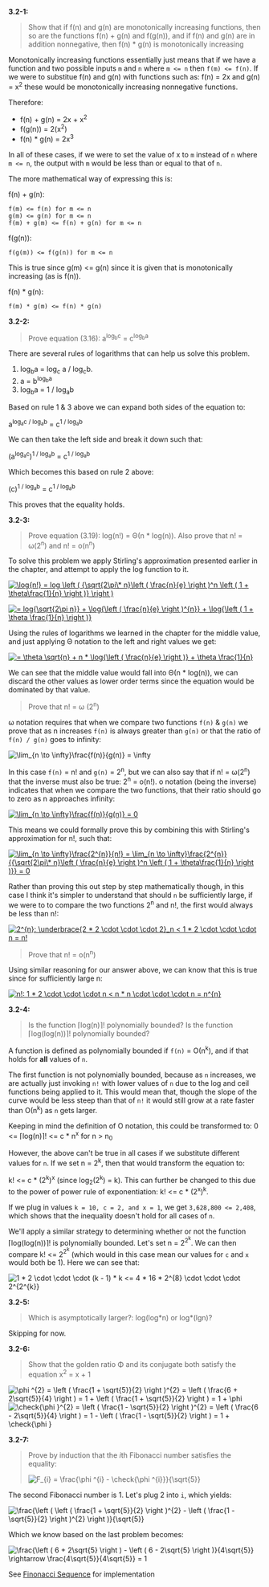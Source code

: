 **3.2-1:**

> Show that if f(n) and g(n) are monotonically increasing functions, then so are the functions f(n) + g(n) and f(g(n)), and if f(n) and g(n) are in addition nonnegative, then f(n) * g(n) is monotonically increasing

Monotonically increasing functions essentially just means that if we have a function and two possible inputs `m` and `n` where `m <= n` then `f(m) <= f(n)`. If we were to substitue f(n) and g(n) with functions such as: f(n) = 2x and g(n) = x<sup>2</sup> these would be monotonically increasing nonnegative functions.

Therefore:

- f(n) + g(n) &equals; 2x + x<sup>2</sup>
- f(g(n)) &equals; 2(x<sup>2</sup>)
- f(n) * g(n) &equals; 2x<sup>3</sup>

In all of these cases, if we were to set the value of x to `m` instead of `n` where `m <= n`, the output with `m` would be less than or equal to that of `n`.

The more mathematical way of expressing this is:

f(n) + g(n):

```
f(m) <= f(n) for m <= n
g(m) <= g(n) for m <= n
f(m) + g(m) <= f(n) + g(n) for m <= n
```

f(g(n)):

```
f(g(m)) <= f(g(n)) for m <= n
```

This is true since g(m) <= g(n) since it is given that is monotonically increasing (as is f(n)).

f(n) * g(n):

```
f(m) * g(m) <= f(n) * g(n)
```

**3.2-2:**

> Prove equation (3.16): a<sup>log<sub>b</sub>c</sup> = c<sup>log<sub>b</sub>a</sup>

There are several rules of logarithms that can help us solve this problem.

1. log<sub>b</sub>a = log<sub>c</sub> a / log<sub>c</sub>b.
2. a = b<sup>log<sub>b</sub>a</sup>
3. log<sub>b</sub>a = 1 / log<sub>a</sub>b

Based on rule 1 & 3 above we can expand both sides of the equation to:

a<sup>log<sub>a</sub>c / log<sub>a</sub>b</sup> = c<sup>1 / log<sub>a</sub>b</sup>

We can then take the left side and break it down such that:

(a<sup>log<sub>a</sub>c</sup>)<sup>1 / log<sub>a</sub>b</sup> = c<sup>1 / log<sub>a</sub>b</sup>

Which becomes this based on rule 2 above:

(c)<sup>1 / log<sub>a</sub>b</sup> = c<sup>1 / log<sub>a</sub>b</sup>

This proves that the equality holds.

**3.2-3:**

> Prove equation (3.19): log(n!) = &Theta;(n * log(n)). Also prove that n! = &omega;(2<sup>n</sup>) and n! = &omicron;(n<sup>n</sup>)

To solve this problem we apply Stirling's approximation presented earlier in the chapter, and attempt to apply the log function to it.

<a href="https://www.codecogs.com/eqnedit.php?latex=\log{n!}&space;=&space;log&space;\left&space;(&space;{\sqrt{2\pi\*&space;n}\left&space;(&space;\frac{n}{e}&space;\right&space;)^n&space;\left&space;(&space;1&space;&plus;&space;\theta\frac{1}{n}&space;\right&space;)}&space;\right&space;)" target="_blank"><img src="https://latex.codecogs.com/gif.latex?\log{n!}&space;=&space;log&space;\left&space;(&space;{\sqrt{2\pi\*&space;n}\left&space;(&space;\frac{n}{e}&space;\right&space;)^n&space;\left&space;(&space;1&space;&plus;&space;\theta\frac{1}{n}&space;\right&space;)}&space;\right&space;)" title="\log{n!} = log \left ( {\sqrt{2\pi\* n}\left ( \frac{n}{e} \right )^n \left ( 1 + \theta\frac{1}{n} \right )} \right )" /></a>

<a href="https://www.codecogs.com/eqnedit.php?latex==&space;log{\sqrt{2\pi&space;n}}&space;&plus;&space;\log{\left&space;(&space;\frac{n}{e}&space;\right&space;)^{n}}&space;&plus;&space;\log{\left&space;(&space;1&space;&plus;&space;\theta&space;\frac{1}{n}&space;\right&space;)}" target="_blank"><img src="https://latex.codecogs.com/gif.latex?=&space;log{\sqrt{2\pi&space;n}}&space;&plus;&space;\log{\left&space;(&space;\frac{n}{e}&space;\right&space;)^{n}}&space;&plus;&space;\log{\left&space;(&space;1&space;&plus;&space;\theta&space;\frac{1}{n}&space;\right&space;)}" title="= log{\sqrt{2\pi n}} + \log{\left ( \frac{n}{e} \right )^{n}} + \log{\left ( 1 + \theta \frac{1}{n} \right )}" /></a>

Using the rules of logarithms we learned in the chapter for the middle value, and just applying &Theta; notation to the left and right values we get:

<a href="https://www.codecogs.com/eqnedit.php?latex==&space;\theta&space;\sqrt{n}&space;&plus;&space;n&space;*&space;\log{\left&space;(&space;\frac{n}{e}&space;\right&space;)}&space;&plus;&space;\theta&space;\frac{1}{n}" target="_blank"><img src="https://latex.codecogs.com/gif.latex?=&space;\theta&space;\sqrt{n}&space;&plus;&space;n&space;*&space;\log{\left&space;(&space;\frac{n}{e}&space;\right&space;)}&space;&plus;&space;\theta&space;\frac{1}{n}" title="= \theta \sqrt{n} + n * \log{\left ( \frac{n}{e} \right )} + \theta \frac{1}{n}" /></a>

We can see that the middle value would fall into &Theta;(n * log(n)), we can discard the other values as lower order terms since the equation would be dominated by that value.

> Prove that n! = &omega; (2<sup>n</sup>)

&omega; notation requires that when we compare two functions `f(n)` & `g(n)` we prove that as n increases `f(n)` is always greater than `g(n)` or that the ratio of `f(n) / g(n)` goes to infinity:

<img src="https://latex.codecogs.com/gif.latex?\lim_{n&space;\to&space;\infty}\frac{f(n)}{g(n)}&space;=&space;\infty" title="\lim_{n \to \infty}\frac{f(n)}{g(n)} = \infty" />

In this case `f(n)` = n! and `g(n)` = 2<sup>n</sup>, but we can also say that if n! = &omega;(2<sup>n</sup>) that the inverse must also be true: 2<sup>n</sup> = &omicron;(n!). &omicron; notation (being the inverse) indicates that when we compare the two functions, that their ratio should go to zero as n approaches infinity:

<a href="https://www.codecogs.com/eqnedit.php?latex=\lim_{n&space;\to&space;\infty}\frac{f(n)}{g(n)}&space;=&space;0" target="_blank"><img src="https://latex.codecogs.com/gif.latex?\lim_{n&space;\to&space;\infty}\frac{f(n)}{g(n)}&space;=&space;0" title="\lim_{n \to \infty}\frac{f(n)}{g(n)} = 0" /></a>

This means we could formally prove this by combining this with Stirling's approximation for n!, such that:

<a href="https://www.codecogs.com/eqnedit.php?latex=\lim_{n&space;\to&space;\infty}\frac{2^{n}}{n!}&space;=&space;\lim_{n&space;\to&space;\infty}\frac{2^{n}}{{\sqrt{2\pi\*&space;n}\left&space;(&space;\frac{n}{e}&space;\right&space;)^n&space;\left&space;(&space;1&space;&plus;&space;\theta\frac{1}{n}&space;\right&space;)}}&space;=&space;0" target="_blank"><img src="https://latex.codecogs.com/gif.latex?\lim_{n&space;\to&space;\infty}\frac{2^{n}}{n!}&space;=&space;\lim_{n&space;\to&space;\infty}\frac{2^{n}}{{\sqrt{2\pi\*&space;n}\left&space;(&space;\frac{n}{e}&space;\right&space;)^n&space;\left&space;(&space;1&space;&plus;&space;\theta\frac{1}{n}&space;\right&space;)}}&space;=&space;0" title="\lim_{n \to \infty}\frac{2^{n}}{n!} = \lim_{n \to \infty}\frac{2^{n}}{{\sqrt{2\pi\* n}\left ( \frac{n}{e} \right )^n \left ( 1 + \theta\frac{1}{n} \right )}} = 0" /></a>

Rather than proving this out step by step mathematically though, in this case I think it's simpler to understand that should `n` be sufficiently large, if we were to to compare the two functions 2<sup>n</sup> and n!, the first would always be less than n!:

<a href="https://www.codecogs.com/eqnedit.php?latex=2^{n}:&space;\underbrace{2&space;*&space;2&space;\cdot&space;\cdot&space;\cdot&space;2}_n&space;<&space;1&space;*&space;2&space;\cdot&space;\cdot&space;\cdot&space;n&space;=&space;n!" target="_blank"><img src="https://latex.codecogs.com/gif.latex?2^{n}:&space;\underbrace{2&space;*&space;2&space;\cdot&space;\cdot&space;\cdot&space;2}_n&space;<&space;1&space;*&space;2&space;\cdot&space;\cdot&space;\cdot&space;n&space;=&space;n!" title="2^{n}: \underbrace{2 * 2 \cdot \cdot \cdot 2}_n < 1 * 2 \cdot \cdot \cdot n = n!" /></a>

> Prove that n! = &omicron;(n<sup>n</sup>)

Using similar reasoning for our answer above, we can know that this is true since for sufficiently large n:

<a href="https://www.codecogs.com/eqnedit.php?latex=n!:&space;1&space;*&space;2&space;\cdot&space;\cdot&space;\cdot&space;n&space;<&space;n&space;*&space;n&space;\cdot&space;\cdot&space;\cdot&space;n&space;=&space;n^{n}" target="_blank"><img src="https://latex.codecogs.com/gif.latex?n!:&space;1&space;*&space;2&space;\cdot&space;\cdot&space;\cdot&space;n&space;<&space;n&space;*&space;n&space;\cdot&space;\cdot&space;\cdot&space;n&space;=&space;n^{n}" title="n!: 1 * 2 \cdot \cdot \cdot n < n * n \cdot \cdot \cdot n = n^{n}" /></a>

**3.2-4:**

> Is the function &lceil;log(n)&rceil;! polynomially bounded? Is the function &lceil;log(log(n))&rceil;! polynomially bounded?

A function is defined as polynomially bounded if `f(n)` = &Omicron;(n<sup>k</sup>), and if that holds for **all** values of `n`.

The first function is not polynomially bounded, because as `n` increases, we are actually just invoking `n!` with lower values of `n` due to the log and ceil functions being applied to it. This would mean that, though the slope of the curve would be less steep than that of `n!` it would still grow at a rate faster than &Omicron;(n<sup>k</sup>) as `n` gets larger.

Keeping in mind the definition of &Omicron; notation, this could be transformed to: 0 <= &lceil;log(n)&rceil;! <= c * n<sup>x</sup> for n > n<sub>0</sub>

However, the above can't be true in all cases if we substitute different values for `n`. If we set n = 2<sup>k</sup>, then that would transform the equation to:

k! <= c * (2<sup>k</sup>)<sup>x</sup> (since log<sub>2</sub>(2<sup>k</sup>) = k). This can further be changed to this due to the power of power rule of exponentiation: k! <= c * (2<sup>x</sup>)<sup>k</sup>.

If we plug in values `k = 10, c = 2, and x = 1`, we get `3,628,800 <= 2,408`, which shows that the inequality doesn't hold for all cases of `n`.

We'll apply a similar strategy to determining whether or not the function &lceil;log(log(n))&rceil;! is polynomially bounded. Let's set n = 2<sup>2<sup>k</sup></sup>. We can then compare k! <= 2<sup>2<sup>k</sup></sup> (which would in this case mean our values for `c` and `x` would both be 1). Here we can see that:

<img src="https://latex.codecogs.com/gif.latex?1&space;*&space;2&space;\cdot&space;\cdot&space;\cdot&space;(k&space;-&space;1)&space;*&space;k&space;<=&space;4&space;*&space;16&space;*&space;2^{8}&space;\cdot&space;\cdot&space;\cdot&space;2^{2^{k}}" title="1 * 2 \cdot \cdot \cdot (k - 1) * k <= 4 * 16 * 2^{8} \cdot \cdot \cdot 2^{2^{k}}" />

**3.2-5:**

> Which is asymptotically larger?: log(log&#42;n) or log&#42;(lgn)?

Skipping for now.

**3.2-6:**

> Show that the golden ratio &Phi; and its conjugate both satisfy the equation x<sup>2</sup> = x + 1

<img src="https://latex.codecogs.com/gif.latex?\phi&space;^{2}&space;=&space;\left&space;(&space;\frac{1&space;&plus;&space;\sqrt{5}}{2}&space;\right&space;)^{2}&space;=&space;\left&space;(&space;\frac{6&space;&plus;&space;2\sqrt{5}}{4}&space;\right&space;)&space;=&space;1&space;&plus;&space;\left&space;(&space;\frac{1&space;&plus;&space;\sqrt{5}}{2}&space;\right&space;)&space;=&space;\phi&space;&plus;&space;1" title="\phi ^{2} = \left ( \frac{1 + \sqrt{5}}{2} \right )^{2} = \left ( \frac{6 + 2\sqrt{5}}{4} \right ) = 1 + \left ( \frac{1 + \sqrt{5}}{2} \right ) = 1 + \phi" />

<img src="https://latex.codecogs.com/gif.latex?\check{\phi&space;}^{2}&space;=&space;\left&space;(&space;\frac{1&space;-&space;\sqrt{5}}{2}&space;\right&space;)^{2}&space;=&space;\left&space;(&space;\frac{6&space;-&space;2\sqrt{5}}{4}&space;\right&space;)&space;=&space;1&space;-&space;\left&space;(&space;\frac{1&space;-&space;\sqrt{5}}{2}&space;\right&space;)&space;=&space;1&space;&plus;&space;\check{\phi&space;}" title="\check{\phi }^{2} = \left ( \frac{1 - \sqrt{5}}{2} \right )^{2} = \left ( \frac{6 - 2\sqrt{5}}{4} \right ) = 1 - \left ( \frac{1 - \sqrt{5}}{2} \right ) = 1 + \check{\phi }" />

**3.2-7:**

> Prove by induction that the *i*th Fibonacci number satisfies the equality:
>
> <img src="https://latex.codecogs.com/gif.latex?F_{i}&space;=&space;\frac{\phi&space;^{i}&space;-&space;\check{\phi&space;^{i}}}{\sqrt{5}}" title="F_{i} = \frac{\phi ^{i} - \check{\phi ^{i}}}{\sqrt{5}}" />

The second Fibonacci number is 1. Let's plug 2 into `i`, which yields:

<img src="https://latex.codecogs.com/gif.latex?\frac{\left&space;(&space;\left&space;(&space;\frac{1&space;&plus;&space;\sqrt{5}}{2}&space;\right&space;)^{2}&space;-&space;\left&space;(&space;\frac{1&space;-&space;\sqrt{5}}{2}&space;\right&space;)^{2}&space;\right&space;)}{\sqrt{5}}" title="\frac{\left ( \left ( \frac{1 + \sqrt{5}}{2} \right )^{2} - \left ( \frac{1 - \sqrt{5}}{2} \right )^{2} \right )}{\sqrt{5}}" />

Which we know based on the last problem becomes:

<img src="https://latex.codecogs.com/gif.latex?\frac{\left&space;(&space;6&space;&plus;&space;2\sqrt{5}&space;\right&space;)&space;-&space;\left&space;(&space;6&space;-&space;2\sqrt{5}&space;\right&space;)}{4\sqrt{5}}&space;\rightarrow&space;\frac{4\sqrt{5}}{4\sqrt{5}}&space;=&space;1" title="\frac{\left ( 6 + 2\sqrt{5} \right ) - \left ( 6 - 2\sqrt{5} \right )}{4\sqrt{5}} \rightarrow \frac{4\sqrt{5}}{4\sqrt{5}} = 1" />

See [Finonacci Sequence](https://github.com/hillmandj/clrs-algorithms/tree/master/ch-3/code/fibonacci.rb) for implementation
